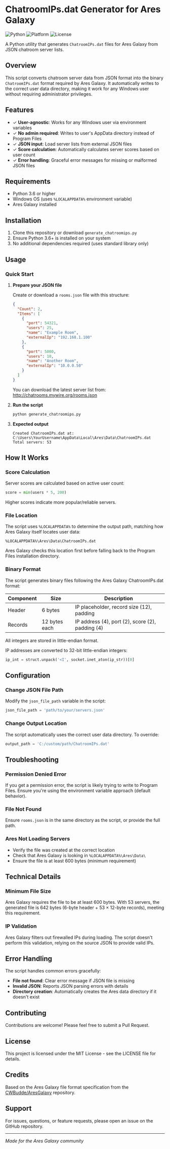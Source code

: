 # ChatroomIPs.dat Generator for Ares Galaxy

![Python](https://img.shields.io/badge/python-3.6+-blue.svg)
![Platform](https://img.shields.io/badge/platform-Windows-lightgrey.svg)
![License](https://img.shields.io/badge/license-MIT-green.svg)

A Python utility that generates `ChatroomIPs.dat` files for Ares Galaxy from JSON chatroom server lists.

## Overview

This script converts chatroom server data from JSON format into the binary `ChatroomIPs.dat` format required by Ares Galaxy. It automatically writes to the correct user data directory, making it work for any Windows user without requiring administrator privileges.

## Features

- ✓ **User-agnostic**: Works for any Windows user via environment variables
- ✓ **No admin required**: Writes to user's AppData directory instead of Program Files
- ✓ **JSON input**: Load server lists from external JSON files
- ✓ **Score calculation**: Automatically calculates server scores based on user count
- ✓ **Error handling**: Graceful error messages for missing or malformed JSON files

## Requirements

- Python 3.6 or higher
- Windows OS (uses `%LOCALAPPDATA%` environment variable)
- Ares Galaxy installed

## Installation

1. Clone this repository or download `generate_chatroomips.py`
2. Ensure Python 3.6+ is installed on your system
3. No additional dependencies required (uses standard library only)

## Usage

### Quick Start

1. **Prepare your JSON file**

   Create or download a `rooms.json` file with this structure:

   ```json
   {
     "Count": 2,
     "Items": [
       {
         "port": 54321,
         "users": 25,
         "name": "Example Room",
         "externalIp": "192.168.1.100"
       },
       {
         "port": 5000,
         "users": 10,
         "name": "Another Room",
         "externalIp": "10.0.0.50"
       }
     ]
   }
   ```

   You can download the latest server list from: http://chatrooms.mywire.org/rooms.json

2. **Run the script**

   ```bash
   python generate_chatroomips.py
   ```

3. **Expected output**

   ```
   Created ChatroomIPs.dat at: C:\Users\YourUsername\AppData\Local\Ares\Data\ChatroomIPs.dat
   Total servers: 53
   ```

## How It Works

### Score Calculation

Server scores are calculated based on active user count:

```python
score = min(users * 5, 200)
```

Higher scores indicate more popular/reliable servers.

### File Location

The script uses `%LOCALAPPDATA%` to determine the output path, matching how Ares Galaxy itself locates user data:

```
%LOCALAPPDATA%\Ares\Data\ChatroomIPs.dat
```

Ares Galaxy checks this location first before falling back to the Program Files installation directory.

### Binary Format

The script generates binary files following the Ares Galaxy ChatroomIPs.dat format:

| Component | Size | Description |
|-----------|------|-------------|
| Header | 6 bytes | IP placeholder, record size (12), padding |
| Records | 12 bytes each | IP address (4), port (2), score (2), padding (4) |

All integers are stored in little-endian format.

IP addresses are converted to 32-bit little-endian integers:

```python
ip_int = struct.unpack('<I', socket.inet_aton(ip_str))[0]
```

## Configuration

### Change JSON File Path

Modify the `json_file_path` variable in the script:

```python
json_file_path = 'path/to/your/servers.json'
```

### Change Output Location

The script automatically uses the correct user data directory. To override:

```python
output_path = 'C:/custom/path/ChatroomIPs.dat'
```

## Troubleshooting

### Permission Denied Error

If you get a permission error, the script is likely trying to write to Program Files. Ensure you're using the environment variable approach (default behavior).

### File Not Found

Ensure `rooms.json` is in the same directory as the script, or provide the full path.

### Ares Not Loading Servers

- Verify the file was created at the correct location
- Check that Ares Galaxy is looking in `%LOCALAPPDATA%\Ares\Data\`
- Ensure the file is at least 600 bytes (minimum requirement)

## Technical Details

### Minimum File Size

Ares Galaxy requires the file to be at least 600 bytes. With 53 servers, the generated file is 642 bytes (6-byte header + 53 × 12-byte records), meeting this requirement.

### IP Validation

Ares Galaxy filters out firewalled IPs during loading. The script doesn't perform this validation, relying on the source JSON to provide valid IPs.

## Error Handling

The script handles common errors gracefully:

- **File not found**: Clear error message if JSON file is missing
- **Invalid JSON**: Reports JSON parsing errors with details
- **Directory creation**: Automatically creates the Ares data directory if it doesn't exist

## Contributing

Contributions are welcome! Please feel free to submit a Pull Request.

## License

This project is licensed under the MIT License - see the LICENSE file for details.

## Credits

Based on the Ares Galaxy file format specification from the [CWBudde/AresGalaxy](https://github.com/CWBudde/AresGalaxy) repository.

## Support

For issues, questions, or feature requests, please open an issue on the GitHub repository.

---

_Made for the Ares Galaxy community_
